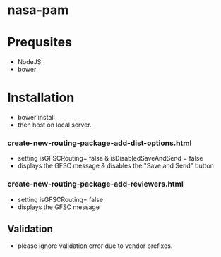 # nasa-pam

# Prequsites
 - NodeJS
 - bower

# Installation
 - bower install
 - then host on local server.

### create-new-routing-package-add-dist-options.html  
  - setting  isGFSCRouting= false & isDisabledSaveAndSend = false
  - displays the GFSC message & disables the "Save and Send" button

### create-new-routing-package-add-reviewers.html  
 - setting  isGFSCRouting= false
 - displays the GFSC message

 ## Validation
 - please ignore validation error due to vendor prefixes.